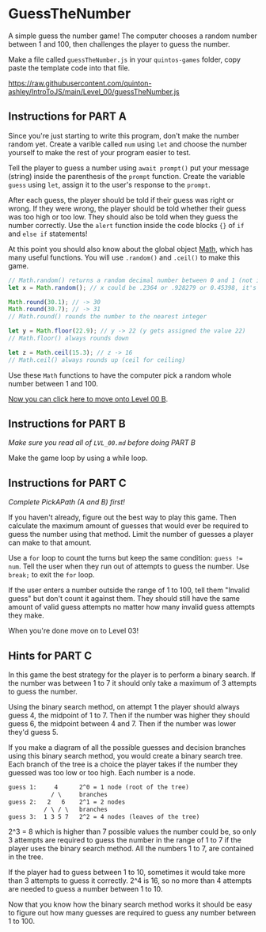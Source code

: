 # GuessTheNumber

A simple guess the number game! The computer chooses a random number between 1 and 100, then challenges the player to guess the number.

Make a file called `guessTheNumber.js` in your `quintos-games` folder, copy paste the template code into that file.

https://raw.githubusercontent.com/quinton-ashley/IntroToJS/main/Level_00/guessTheNumber.js

## Instructions for PART A

Since you're just starting to write this program, don't make the number random yet. Create a varible called `num` using `let` and choose the number yourself to make the rest of your program easier to test.

Tell the player to guess a number using `await prompt()` put your message (string) inside the parenthesis of the `prompt` function. Create the variable `guess` using `let`, assign it to the user's response to the `prompt`.

After each guess, the player should be told if their guess was right or wrong. If they were wrong, the player should be told whether their guess was too high or too low. They should also be told when they guess the number correctly. Use the `alert` function inside the code blocks `{}` of `if` and `else if` statements!

At this point you should also know about the global object [Math](https://developer.mozilla.org/en-US/docs/Web/JavaScript/Reference/Global_Objects/Math), which has many useful functions. You will use `.random()` and `.ceil()` to make this game.

```js
// Math.random() returns a random decimal number between 0 and 1 (not including 1)
let x = Math.random(); // x could be .2364 or .928279 or 0.45398, it's random!

Math.round(30.1); // -> 30
Math.round(30.7); // -> 31
// Math.round() rounds the number to the nearest integer

let y = Math.floor(22.9); // y -> 22 (y gets assigned the value 22)
// Math.floor() always rounds down

let z = Math.ceil(15.3); // z -> 16
// Math.ceil() always rounds up (ceil for ceiling)
```

Use these `Math` functions to have the computer pick a random whole number between 1 and 100.

[Now you can click here to move onto Level 00 B](https://github.com/quinton-ashley/IntroToJS#level-00-b).

## Instructions for PART B

_Make sure you read all of `LVL_00.md` before doing PART B_

Make the game loop by using a while loop.

## Instructions for PART C

_Complete PickAPath (A and B) first!_

If you haven't already, figure out the best way to play this game. Then calculate the maximum amount of guesses that would ever be required to guess the number using that method. Limit the number of guesses a player can make to that amount.

Use a `for` loop to count the turns but keep the same condition: `guess != num`. Tell the user when they run out of attempts to guess the number. Use `break;` to exit the `for` loop.

If the user enters a number outside the range of 1 to 100, tell them "Invalid guess" but don't count it against them. They should still have the same amount of valid guess attempts no matter how many invalid guess attempts they make.

When you're done move on to Level 03!

## Hints for PART C

In this game the best strategy for the player is to perform a binary search. If the number was between 1 to 7 it should only take a maximum of 3 attempts to guess the number.

Using the binary search method, on attempt 1 the player should always guess 4, the midpoint of 1 to 7. Then if the number was higher they should guess 6, the midpoint between 4 and 7. Then if the number was lower they'd guess 5.

If you make a diagram of all the possible guesses and decision branches using this binary search method, you would create a binary search tree. Each branch of the tree is a choice the player takes if the number they guessed was too low or too high. Each number is a node.

```txt
guess 1:     4      2^0 = 1 node (root of the tree)
            / \     branches
guess 2:   2   6    2^1 = 2 nodes
          / \ / \   branches
guess 3:  1 3 5 7   2^2 = 4 nodes (leaves of the tree)
```

2^3 = 8 which is higher than 7 possible values the number could be, so only 3 attempts are required to guess the number in the range of 1 to 7 if the player uses the binary search method. All the numbers 1 to 7, are contained in the tree.

If the player had to guess between 1 to 10, sometimes it would take more than 3 attempts to guess it correctly. 2^4 is 16, so no more than 4 attempts are needed to guess a number between 1 to 10.

Now that you know how the binary search method works it should be easy to figure out how many guesses are required to guess any number between 1 to 100.
